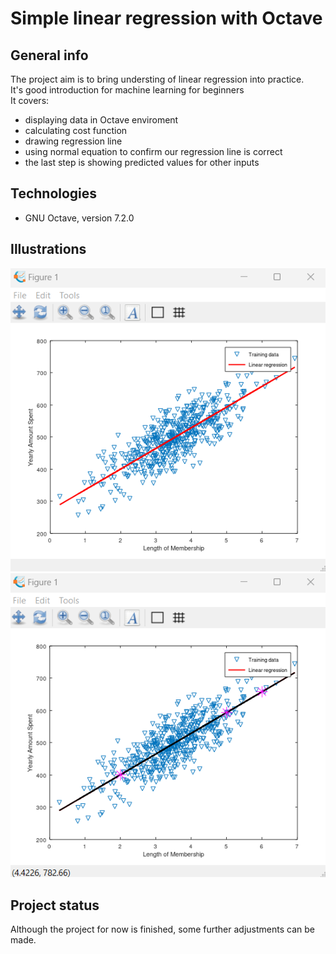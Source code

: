 # Simple linear regression with Octave

## General info
The project aim is to bring understing of linear regression into practice. </br>
It's good introduction for machine learning for beginners
</br>
It covers: 

* displaying data in Octave enviroment
* calculating cost function
* drawing regression line
* using normal equation to confirm our regression line is correct
* the last step is showing predicted values for other inputs


## Technologies
* GNU Octave, version 7.2.0

## Illustrations

![regression line](illustrations/regression_line.png)
</br>
![predict values](illustrations/predict.png)

## Project status
Although the project for now is finished, some further adjustments can be made.
